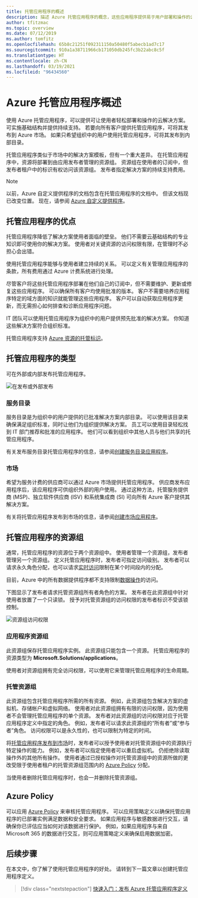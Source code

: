 ```yaml
---
title: 托管应用程序的概述
description: 描述 Azure 托管应用程序的概念，这些应用程序提供易于用户部署和操作的云解决方案。
author: tfitzmac
ms.topic: overview
ms.date: 07/12/2019
ms.author: tomfitz
ms.openlocfilehash: 65b8c21251f092311150a50480f5abecb1ad7c17
ms.sourcegitcommit: 910a1a38711966cb171050db245fc3b22abc8c5f
ms.translationtype: HT
ms.contentlocale: zh-CN
ms.lasthandoff: 03/19/2021
ms.locfileid: "96434560"
---
```

# <a name="azure-managed-applications-overview"></a>Azure 托管应用程序概述

使用 Azure 托管应用程序，可以提供可让使用者轻松部署和操作的云解决方案。 可实施基础结构并提供持续支持。 若要向所有客户提供托管应用程序，可将其发布到 Azure 市场。 如果只希望组织中的用户使用托管应用程序，可将其发布到内部目录。 

托管应用程序类似于市场中的解决方案模板，但有一个重大差异。 在托管应用程序中，资源将部署到由应用发布者管理的资源组。 资源组在使用者的订阅中，但发布者租户中的标识有权访问该资源组。 发布者指定解决方案的持续支持费用。

> [!NOTE]
> 以前，Azure 自定义提供程序的文档包含在托管应用程序的文档中。 但该文档现已改变位置。 现在，请参阅 [Azure 自定义提供程序](../custom-providers/overview.md)。

## <a name="advantages-of-managed-applications"></a>托管应用程序的优点

托管应用程序降低了解决方案使用者面临的壁垒。 他们不需要云基础结构的专业知识即可使用你的解决方案。 使用者对关键资源的访问权限有限，在管理时不必担心会出错。 

使用托管应用程序能够与使用者建立持续的关系。 可以定义有关管理应用程序的条款，所有费用通过 Azure 计费系统进行处理。

尽管客户将这些托管应用程序部署在他们自己的订阅中，但不需要维护、更新或修复这些应用程序。 可以确保所有客户均使用批准的版本。 客户不需要培养应用程序特定的域方面的知识就能管理这些应用程序。 客户可以自动获取应用程序更新，而无需担心如何排查和诊断应用程序问题。 

IT 团队可以使用托管应用程序为组织中的用户提供预先批准的解决方案。 你知道这些解决方案符合组织标准。

托管应用程序支持 [Azure 资源的托管标识](./publish-managed-identity.md)。

## <a name="types-of-managed-applications"></a>托管应用程序的类型

可在外部或内部发布托管应用程序。

![在发布或外部发布](./media/overview/manage_app_options.png)

### <a name="service-catalog"></a>服务目录

服务目录是为组织中的用户提供的已批准解决方案内部目录。 可以使用该目录来确保满足组织标准，同时让他们为组织提供解决方案。 员工可以使用目录轻松找到 IT 部门推荐和批准的应用程序。 他们可以看到组织中其他人员与他们共享的托管应用程序。

有关发布服务目录托管应用程序的信息，请参阅[创建服务目录应用程序](publish-service-catalog-app.md)。

### <a name="marketplace"></a>市场

希望为服务计费的供应商可以通过 Azure 市场提供托管应用程序。 供应商发布应用程序后，该应用程序可供组织外部的用户使用。 通过这种方法，托管服务提供商 (MSP)、独立软件供应商 (ISV) 和系统集成商 (SI) 可向所有 Azure 客户提供其解决方案。

有关将托管应用程序发布到市场的信息，请参阅[创建市场应用程序](../../marketplace/create-new-azure-apps-offer.md)。

## <a name="resource-groups-for-managed-applications"></a>托管应用程序的资源组

通常，托管应用程序的资源位于两个资源组中。 使用者管理一个资源组，发布者管理另一个资源组。 定义托管应用程序时，发布者可指定访问级别。 发布者可以请求永久角色分配，也可以请求[实时访问](request-just-in-time-access.md)限制在某个时间段内的分配。

目前，Azure 中的所有数据提供程序都不支持限制[数据操作](../../role-based-access-control/role-definitions.md)的访问。

下图显示了发布者请求托管资源组所有者角色的方案。 发布者在此资源组中针对使用者放置了一个只读锁。 授予对托管资源组的访问权限的发布者标识不受该锁控制。

![资源组访问权限](./media/overview/access.png)

### <a name="application-resource-group"></a>应用程序资源组

此资源组保存托管应用程序实例。 此资源组只能包含一个资源。 托管应用程序的资源类型为 **Microsoft.Solutions/applications**。

使用者对资源组拥有完全访问权限，可以使用它来管理托管应用程序的生命周期。

### <a name="managed-resource-group"></a>托管资源组

此资源组包含托管应用程序所需的所有资源。 例如，此资源组包含解决方案的虚拟机、存储帐户和虚拟网络。 使用者对此资源组拥有有限的访问权限，因为使用者不会管理托管应用程序的单个资源。 发布者对此资源组的访问权限对应于托管应用程序定义中指定的角色。 例如，发布者可以请求此资源组的“所有者”或“参与者”角色。 访问权限可以是永久性的，也可以限制为特定的时间。

将[托管应用程序发布到市场](../../marketplace/create-new-azure-apps-offer.md)时，发布者可以授予使用者对托管资源组中的资源执行特定操作的能力。 例如，发布者可以指定使用者可以重启虚拟机。 仍拒绝除读取操作外的其他所有操作。 使用者通过已授权操作对托管资源组中的资源所做的更改受限于使用者租户的托管资源组范围内的 [Azure Policy](../../governance/policy/overview.md) 分配。

当使用者删除托管应用程序时，也会一并删除托管资源组。

## <a name="azure-policy"></a>Azure Policy

可以应用 [Azure Policy](../../governance/policy/overview.md) 来审核托管应用程序。 可以应用策略定义以确保托管应用程序的已部署实例满足数据和安全要求。 如果应用程序与敏感数据进行交互，请确保你已评估应当如何对该数据进行保护。 例如，如果应用程序与来自 Microsoft 365 的数据进行交互，则可应用策略定义来确保启用数据加密。

## <a name="next-steps"></a>后续步骤

在本文中，你了解了使用托管应用程序的好处。 请转到下一篇文章以创建托管应用程序定义。

> [!div class="nextstepaction"]
> [快速入门：发布 Azure 托管应用程序定义](publish-service-catalog-app.md)